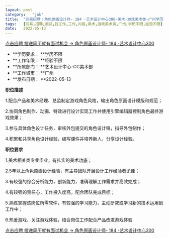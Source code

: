 ```yaml
---
layout:	post
category:	"job"
title:	"网易招聘：角色原画设计师- 184 -艺术设计中心300-美术-游戏美术类-广州学历不限经验不限"
tags:	[网易,招聘,面试,找工作,工作,内推,美术,游戏美术类,广州,学历不限,经验不限]
date:	2022-05-13
---
```


[点击应聘 投递简历就有面试机会 ->  角色原画设计师- 184 -艺术设计中心300](http://mobile.bole.netease.com/bole/boleDetail?id=40255&employeeId=346f03c3cda5f04c&key=all)



- **学历要求： **学历不限
- **工作年限： **经验不限
- **所属部门： **艺术设计中心-CC美术部
- **工作城市： **广州
- **发布日期： **2022-05-13



**职位描述**



1.配合产品和美术经理、总监制定游戏角色风格，输出角色原画设计模版和规范；

2.协同角色制作、动画、特效进行设计实现工作并使用引擎编辑器控制角色最终游戏效果；

3.参与具体角色设计任务，审核外包提交的角色设计稿，指导外包制作；

4.积累和共享角色设计经验，编写课件并培养新人，分享设计经验。





**职位要求**



1.美术相关类专业毕业，有扎实的美术功底；

2.5年以上角色原画设计经验，有主导团队开展设计工作经验者尤佳；

3.有较强的综合分析能力，创新能力，准确理解工作需求并高效完成；

4.有较强的责任心，工作投入度高，配合团队完成目标；

5.熟练掌握该岗位所需软件，有较强的学习能力，主动研究或学习新的技术运用到工作中；

6.热爱游戏，关注游戏体验，结合岗位工作配合产品改进游戏体验





[点击应聘 投递简历就有面试机会 ->  角色原画设计师- 184 -艺术设计中心300](http://mobile.bole.netease.com/bole/boleDetail?id=40255&employeeId=346f03c3cda5f04c&key=all)